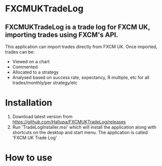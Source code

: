 # FXCMUKTradeLog

## FXCMUKTradeLog is a trade log for FXCM UK, importing trades using FXCM's API.

This application can import trades directly from FXCM UK.
Once imported, trades can be:
* Viewed on a chart
* Commented
* Allocated to a strategy
* Analysed based on success rate, expectancy, R multiple, etc for all trades/monthly/per strategy/etc

# Installation
1. Download latest version from https://github.com/Hallupa/FXCMUKTradeLog/releases
2. Run 'TradeLogInstaller.msi' which will install the application along with shortcuts on the desktop and start menu. The application is called 'FXCM UK Trade Log'

# How to use

